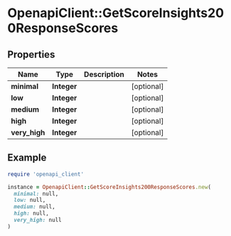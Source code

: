 # OpenapiClient::GetScoreInsights200ResponseScores

## Properties

| Name | Type | Description | Notes |
| ---- | ---- | ----------- | ----- |
| **minimal** | **Integer** |  | [optional] |
| **low** | **Integer** |  | [optional] |
| **medium** | **Integer** |  | [optional] |
| **high** | **Integer** |  | [optional] |
| **very_high** | **Integer** |  | [optional] |

## Example

```ruby
require 'openapi_client'

instance = OpenapiClient::GetScoreInsights200ResponseScores.new(
  minimal: null,
  low: null,
  medium: null,
  high: null,
  very_high: null
)
```

